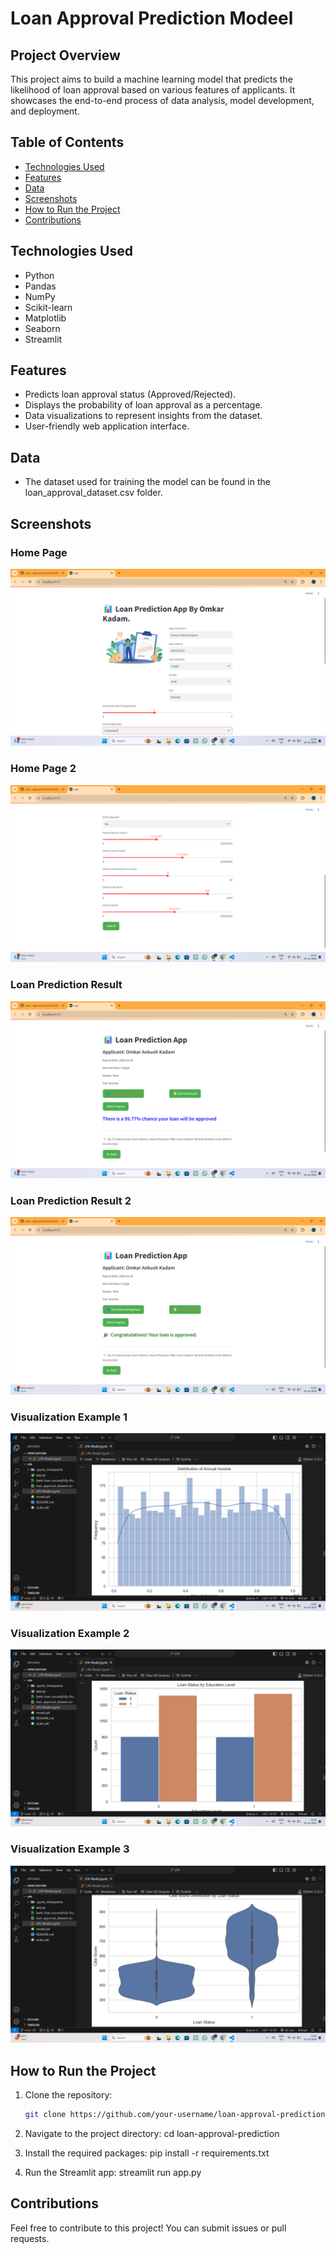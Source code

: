 # Loan Approval Prediction Modeel

## Project Overview
This project aims to build a machine learning model that predicts the likelihood of loan approval based on various features of applicants. It showcases the end-to-end process of data analysis, model development, and deployment.

## Table of Contents
- [Technologies Used](#technologies-used)
- [Features](#features)
- [Data](#data)
- [Screenshots](#Screenshots)
- [How to Run the Project](#how-to-run-the-project)
- [Contributions](#contributions)
  
## Technologies Used
- Python
- Pandas
- NumPy
- Scikit-learn
- Matplotlib
- Seaborn
- Streamlit

## Features
- Predicts loan approval status (Approved/Rejected).
- Displays the probability of loan approval as a percentage.
- Data visualizations to represent insights from the dataset.
- User-friendly web application interface.

## Data
- The dataset used for training the model can be found in the loan_approval_dataset.csv folder.

## Screenshots

### Home Page
![Home Page](Images/Front_page1.png)

### Home Page 2
![Home Page](Images/Front_page2.png)

### Loan Prediction Result
![Result Page](Images/Result_page.png)

### Loan Prediction Result 2
![Result Page](Images/Result_page2.png)

### Visualization Example 1
![Visualization Example 1](Images/visualization_example1.png)

### Visualization Example 2
![Visualization Example 2](Images/visualization_example2.png)

### Visualization Example 3
![Visualization Example 3](Images/visualization_example3.png)


## How to Run the Project
1. Clone the repository:
   ```bash
   git clone https://github.com/your-username/loan-approval-prediction.git

2. Navigate to the project directory:
   cd loan-approval-prediction
   
3. Install the required packages:
  pip install -r requirements.txt
  
4. Run the Streamlit app:
  streamlit run app.py

## Contributions
Feel free to contribute to this project! You can submit issues or pull requests.


